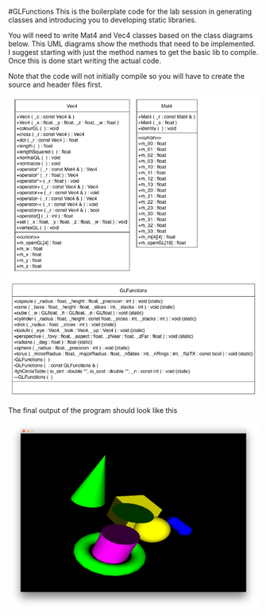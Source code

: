 #GLFunctions
This is the boilerplate code for the lab session in generating classes and introducing you to developing static libraries.

You will need to write Mat4 and Vec4 classes based on the class diagrams below. This UML diagrams show the methods that need to be implemented. I suggest starting with just the method names to get the basic lib to compile. Once this is done start writing the actual code.

Note that the code will not initially compile so you will have to create the source and header files first.

![here](GLClasses.png)

The final output of the program should look like this

![here](GLoutput.png)
